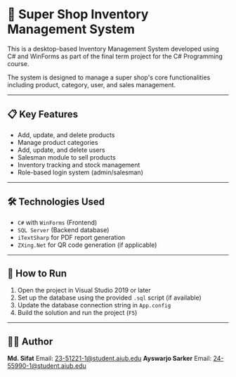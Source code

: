 # 🛒 Super Shop Inventory Management System

This is a desktop-based Inventory Management System developed using C# and WinForms as part of the final term project for the C# Programming course.

The system is designed to manage a super shop's core functionalities including product, category, user, and sales management.

---

## 📋 Key Features

- Add, update, and delete products  
- Manage product categories  
- Add, update, and delete users  
- Salesman module to sell products  
- Inventory tracking and stock management  
- Role-based login system (admin/salesman)  

---

## 🛠️ Technologies Used

- `C#` with `WinForms` (Frontend)  
- `SQL Server` (Backend database)  
- `iTextSharp` for PDF report generation  
- `ZXing.Net` for QR code generation (if applicable)  

---

## 🚀 How to Run

1. Open the project in Visual Studio 2019 or later  
2. Set up the database using the provided `.sql` script (if available)  
3. Update the database connection string in `App.config`  
4. Build the solution and run the project (`F5`)  

---

## 👨‍💻 Author

**Md. Sifat** 
  Email: 23-51221-1@student.aiub.edu
**Ayswarjo Sarker** 
  Email: 24-55990-1@student.aiub.edu

